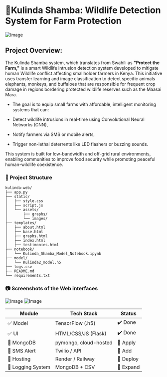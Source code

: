 # **🌱Kulinda Shamba: Wildlife Detection System for Farm Protection**

![Image](https://github.com/user-attachments/assets/e6e0e585-4185-49f3-82c6-297103f0729c) 

## **Project Overview:**

The Kulinda Shamba system, which translates from Swahili as **"Protect the Farm,"** is a smart Wildlife intrusion detection system developed to mitigate human Wildlife conflict affecting smallholder farmers in Kenya. 
This initiative uses transfer learning and image classification to detect specific animals elephants, monkeys, and buffaloes that are responsible for frequent crop damage in regions bordering protected wildlife reserves such as the Maasai Mara.

- The goal is to equip small farms with affordable, intelligent monitoring systems that can:

- Detect wildlife intrusions in real-time using Convolutional Neural Networks (CNN),

- Notify farmers via SMS or mobile alerts,

- Trigger non-lethal deterrents like LED flashers or buzzing sounds.

This system is built for low-bandwidth and off-grid rural environments, enabling communities to improve food security while promoting peaceful human-wildlife coexistence.


### 📁 Project Structure

```
kulinda-web/
├── app.py
├── static/
│   ├── style.css
│   ├── script.js
│   └── assets/
│       ├── graphs/
│       └── images/
├── templates/
│   ├── about.html
│   ├── base.html
│   ├── graphs.html
│   ├── index.html
│   ├── testimonies.html
├── notebook/
│   └── Kulinda_Shamba_Model_Notebook.ipynb
├── model/
│   └── Kulinda2_model.h5
├── logs.csv
├── README.md
└── requirements.txt
```
### 📷 Screenshots of the   Web interfaces

![Image](https://github.com/user-attachments/assets/f7cf7a9a-4e57-402c-bfab-1c14ac2c89bb) 
![Image](https://github.com/user-attachments/assets/a24ec07d-76ce-43b8-9b5f-93d8b0de137a)










| Module            | Tech Stack            | Status    |
| ----------------- | --------------------- | --------- |
| ✅ Model           | TensorFlow (.h5)      | ✔️ Done   |
| ✅ UI              | HTML/CSS/JS (Flask)   | ✔️ Done   |
| 🔄 MongoDB        | pymongo, cloud-hosted | 🔧 Apply  |
| 🔄 SMS Alert      | Twilio / API          | 🔧 Add    |
| 🔄 Hosting        | Render / Railway      | 🔧 Deploy |
| 🔄 Logging System | MongoDB + CSV         | 🔧 Expand |


